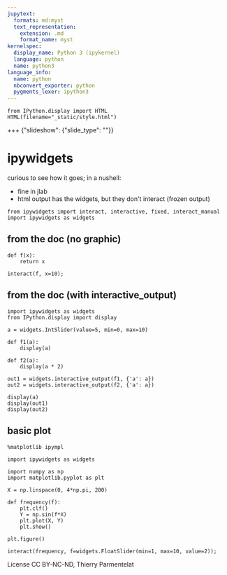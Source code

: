 ```yaml
---
jupytext:
  formats: md:myst
  text_representation:
    extension: .md
    format_name: myst
kernelspec:
  display_name: Python 3 (ipykernel)
  language: python
  name: python3
language_info:
  name: python
  nbconvert_exporter: python
  pygments_lexer: ipython3
---
```


```{code-cell} ipython3
from IPython.display import HTML
HTML(filename="_static/style.html")
```

+++ {"slideshow": {"slide_type": ""}}

# ipywidgets

curious to see how it goes; in a nushell:

- fine in jlab
- html output has the widgets,  but they don't interact (frozen output)

```{code-cell} ipython3
from ipywidgets import interact, interactive, fixed, interact_manual
import ipywidgets as widgets
```

## from the doc (no graphic)

```{code-cell} ipython3
def f(x):
    return x
```

```{code-cell} ipython3
interact(f, x=10);
```

## from the doc (with interactive_output)

```{code-cell} ipython3
import ipywidgets as widgets
from IPython.display import display

a = widgets.IntSlider(value=5, min=0, max=10)

def f1(a):
    display(a)
    
def f2(a):
    display(a * 2)
    
out1 = widgets.interactive_output(f1, {'a': a})
out2 = widgets.interactive_output(f2, {'a': a})

display(a)
display(out1)
display(out2)
```

## basic plot

```{code-cell} ipython3
%matplotlib ipympl
```

```{code-cell} ipython3
import ipywidgets as widgets
```

```{code-cell} ipython3
import numpy as np
import matplotlib.pyplot as plt

X = np.linspace(0, 4*np.pi, 200)

def frequency(f):
    plt.clf()
    Y = np.sin(f*X)
    plt.plot(X, Y)  
    plt.show()
```

```{code-cell} ipython3
plt.figure()

interact(frequency, f=widgets.FloatSlider(min=1, max=10, value=2));
```

License CC BY-NC-ND, Thierry Parmentelat
